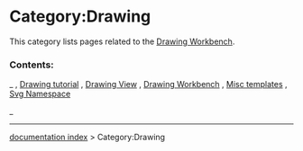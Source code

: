 # Category:Drawing
This category lists pages related to the [Drawing Workbench](Drawing_Workbench.md).

### Contents:

_ , [Drawing tutorial](Drawing_tutorial.md) , [Drawing View](Drawing_View.md) , [Drawing Workbench](Drawing_Workbench.md) , [Misc templates](Misc_templates.md) , [Svg Namespace](Svg_Namespace.md)

_

---
[documentation index](../README.md) > Category:Drawing
